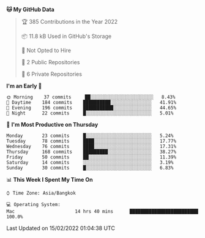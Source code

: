 <!--START_SECTION:waka-->
**🐱 My GitHub Data** 

> 🏆 385 Contributions in the Year 2022
 > 
> 📦 11.8 kB Used in GitHub's Storage 
 > 
> 🚫 Not Opted to Hire
 > 
> 📜 2 Public Repositories 
 > 
> 🔑 6 Private Repositories  
 > 
**I'm an Early 🐤** 

```text
🌞 Morning    37 commits     ██░░░░░░░░░░░░░░░░░░░░░░░   8.43% 
🌆 Daytime    184 commits    ██████████░░░░░░░░░░░░░░░   41.91% 
🌃 Evening    196 commits    ███████████░░░░░░░░░░░░░░   44.65% 
🌙 Night      22 commits     █░░░░░░░░░░░░░░░░░░░░░░░░   5.01%

```
📅 **I'm Most Productive on Thursday** 

```text
Monday       23 commits     █░░░░░░░░░░░░░░░░░░░░░░░░   5.24% 
Tuesday      78 commits     ████░░░░░░░░░░░░░░░░░░░░░   17.77% 
Wednesday    76 commits     ████░░░░░░░░░░░░░░░░░░░░░   17.31% 
Thursday     168 commits    █████████░░░░░░░░░░░░░░░░   38.27% 
Friday       50 commits     ██░░░░░░░░░░░░░░░░░░░░░░░   11.39% 
Saturday     14 commits     ░░░░░░░░░░░░░░░░░░░░░░░░░   3.19% 
Sunday       30 commits     █░░░░░░░░░░░░░░░░░░░░░░░░   6.83%

```


📊 **This Week I Spent My Time On** 

```text
⌚︎ Time Zone: Asia/Bangkok

💻 Operating System: 
Mac                      14 hrs 40 mins      █████████████████████████   100.0%

```


 Last Updated on 15/02/2022 01:04:38 UTC
<!--END_SECTION:waka-->